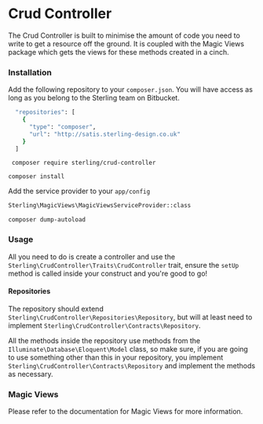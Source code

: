 # Crud Controller

The Crud Controller is built to minimise the amount of code you need to write to get a resource off the ground. It is coupled with the Magic Views package which gets the views for these methods created in a cinch.

### Installation

Add the following repository to your ``` composer.json ```. You will have access as long as you belong to the Sterling team on Bitbucket.

``` sh
  "repositories": [
    {
      "type": "composer",
      "url": "http://satis.sterling-design.co.uk"
    }
  ]
```

``` composer require sterling/crud-controller```

``` composer install ```

Add the service provider to your ``` app/config ```

```sh
Sterling\MagicViews\MagicViewsServiceProvider::class
```

``` composer dump-autoload ```

### Usage

All you need to do is create a controller and use the ``` Sterling\CrudController\Traits\CrudController ``` trait, ensure the ``` setUp ``` method is called inside your construct and you're good to go! 

#### Repositories
The repository should extend ``` Sterling\CrudController\Repositories\Repository ```, but will at least need to implement ``` Sterling\CrudController\Contracts\Repository ```.

All the methods inside the repository use methods from the ``` Illuminate\Database\Eloquent\Model ``` class, so make sure, if you are going to use something other than this in your repository, you implement ``` Sterling\CrudController\Contracts\Repository ``` and implement the methods as necessary.

### Magic Views

Please refer to the documentation for Magic Views for more information.